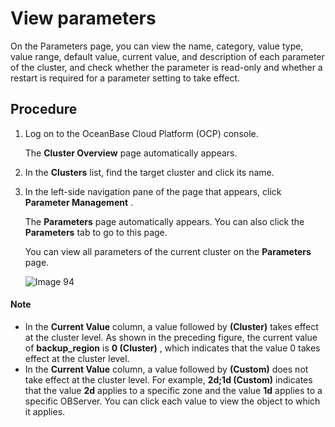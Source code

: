 # View parameters

On the Parameters page, you can view the name, category, value type, value range, default value, current value, and description of each parameter of the cluster, and check whether the parameter is read-only and whether a restart is required for a parameter setting to take effect.

## Procedure

1. Log on to the OceanBase Cloud Platform (OCP) console.

   The **Cluster Overview** page automatically appears.

2. In the **Clusters** list, find the target cluster and click its name.

3. In the left-side navigation pane of the page that appears, click **Parameter Management** .

   The **Parameters** page automatically appears. You can also click the **Parameters** tab to go to this page.

   You can view all parameters of the current cluster on the **Parameters** page.

   ![Image 94](https://help-static-aliyun-doc.aliyuncs.com/assets/img/en-US/5124633561/p440452.png)

  <main id="notice" type='explain'>
    <h4>Note</h4>
    <ul>
    <li>In the <strong>Current Value</strong> column, a value followed by <strong>(Cluster)</strong> takes effect at the cluster level. As shown in the preceding figure, the current value of <strong>backup_region</strong> is <strong>0 (Cluster)</strong> , which indicates that the value 0 takes effect at the cluster level.</li>
    <li>In the <strong>Current Value</strong> column, a value followed by <strong>(Custom)</strong> does not take effect at the cluster level. For example, <strong>2d;1d (Custom)</strong> indicates that the value <strong>2d</strong> applies to a specific zone and the value <strong>1d</strong> applies to a specific OBServer. You can click each value to view the object to which it applies.</li>
    </ul>
  </main>
